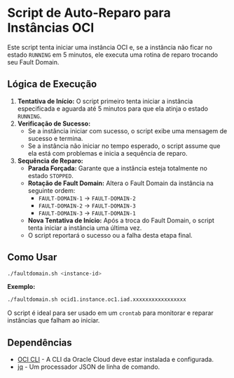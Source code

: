 # Script de Auto-Reparo para Instâncias OCI

Este script tenta iniciar uma instância OCI e, se a instância não ficar no estado `RUNNING` em 5 minutos, ele executa uma rotina de reparo trocando seu Fault Domain.

## Lógica de Execução
1.  **Tentativa de Início:** O script primeiro tenta iniciar a instância especificada e aguarda até 5 minutos para que ela atinja o estado `RUNNING`.
2.  **Verificação de Sucesso:**
    - Se a instância iniciar com sucesso, o script exibe uma mensagem de sucesso e termina.
    - Se a instância não iniciar no tempo esperado, o script assume que ela está com problemas e inicia a sequência de reparo.
3.  **Sequência de Reparo:**
    - **Parada Forçada:** Garante que a instância esteja totalmente no estado `STOPPED`.
    - **Rotação de Fault Domain:** Altera o Fault Domain da instância na seguinte ordem:
        - `FAULT-DOMAIN-1` -> `FAULT-DOMAIN-2`
        - `FAULT-DOMAIN-2` -> `FAULT-DOMAIN-3`
        - `FAULT-DOMAIN-3` -> `FAULT-DOMAIN-1`
    - **Nova Tentativa de Início:** Após a troca do Fault Domain, o script tenta iniciar a instância uma última vez.
    - O script reportará o sucesso ou a falha desta etapa final.

## Como Usar
```bash
./faultdomain.sh <instance-id>
```
**Exemplo:**
```bash
./faultdomain.sh ocid1.instance.oc1.iad.xxxxxxxxxxxxxxxxx
```
O script é ideal para ser usado em um `crontab` para monitorar e reparar instâncias que falham ao iniciar.

## Dependências
- [OCI CLI](https://docs.cloud.oracle.com/iaas/Content/API/SDKDocs/cliinstall.htm) - A CLI da Oracle Cloud deve estar instalada e configurada.
- [jq](https://stedolan.github.io/jq/download/) - Um processador JSON de linha de comando.
